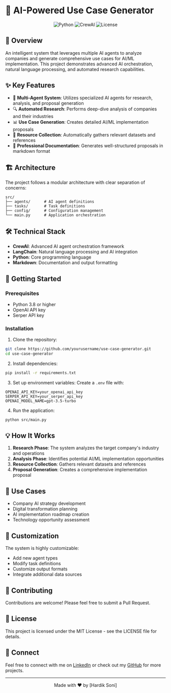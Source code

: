 # 🤖 AI-Powered Use Case Generator

<div align="center">

![Python](https://img.shields.io/badge/python-3.8%2B-blue)
![CrewAI](https://img.shields.io/badge/CrewAI-0.28.8-green)
![License](https://img.shields.io/badge/license-MIT-orange)

</div>

## 🚀 Overview

An intelligent system that leverages multiple AI agents to analyze companies and generate comprehensive use cases for AI/ML implementation. This project demonstrates advanced AI orchestration, natural language processing, and automated research capabilities.

## ✨ Key Features

- 🤖 **Multi-Agent System**: Utilizes specialized AI agents for research, analysis, and proposal generation
- 🔍 **Automated Research**: Performs deep-dive analysis of companies and their industries
- 📊 **Use Case Generation**: Creates detailed AI/ML implementation proposals
- 🔗 **Resource Collection**: Automatically gathers relevant datasets and references
- 📝 **Professional Documentation**: Generates well-structured proposals in markdown format

## 🏗️ Architecture

The project follows a modular architecture with clear separation of concerns:

```
src/
├── agents/      # AI agent definitions
├── tasks/       # Task definitions
├── config/      # Configuration management
└── main.py      # Application orchestration
```

## 🛠️ Technical Stack

- **CrewAI**: Advanced AI agent orchestration framework
- **LangChain**: Natural language processing and AI integration
- **Python**: Core programming language
- **Markdown**: Documentation and output formatting

## 🚀 Getting Started

### Prerequisites

- Python 3.8 or higher
- OpenAI API key
- Serper API key

### Installation

1. Clone the repository:
```bash
git clone https://github.com/yourusername/use-case-generator.git
cd use-case-generator
```

2. Install dependencies:
```bash
pip install -r requirements.txt
```

3. Set up environment variables:
Create a `.env` file with:
```
OPENAI_API_KEY=your_openai_api_key
SERPER_API_KEY=your_serper_api_key
OPENAI_MODEL_NAME=gpt-3.5-turbo
```

4. Run the application:
```bash
python src/main.py
```

## 💡 How It Works

1. **Research Phase**: The system analyzes the target company's industry and operations
2. **Analysis Phase**: Identifies potential AI/ML implementation opportunities
3. **Resource Collection**: Gathers relevant datasets and references
4. **Proposal Generation**: Creates a comprehensive implementation proposal

## 🎯 Use Cases

- Company AI strategy development
- Digital transformation planning
- AI implementation roadmap creation
- Technology opportunity assessment

## 🔧 Customization

The system is highly customizable:
- Add new agent types
- Modify task definitions
- Customize output formats
- Integrate additional data sources

## 🤝 Contributing

Contributions are welcome! Please feel free to submit a Pull Request.

## 📝 License

This project is licensed under the MIT License - see the LICENSE file for details.

## 🔗 Connect

Feel free to connect with me on [LinkedIn](https://linkedin.com/in/hardiksoni16/) or check out my [GitHub](https://github.com/Hardik1608) for more projects.

---

<div align="center">
Made with ❤️ by [Hardik Soni]
</div> 
